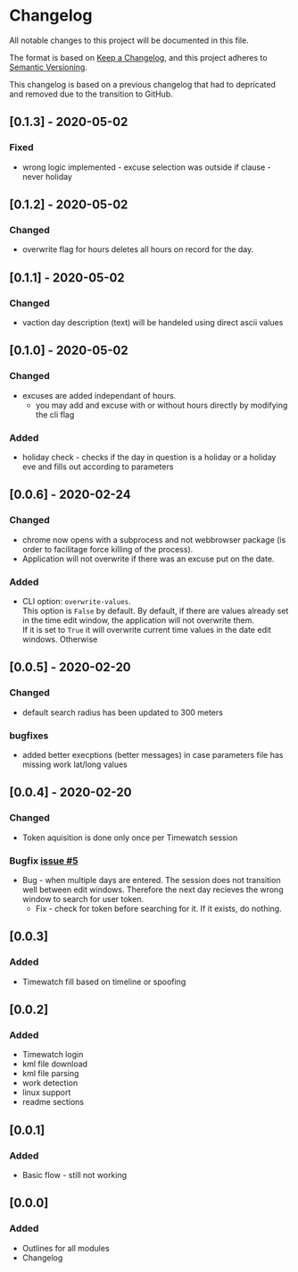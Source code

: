 # Changelog
All notable changes to this project will be documented in this file.

The format is based on [Keep a Changelog](https://keepachangelog.com/en/1.0.0/),
and this project adheres to [Semantic Versioning](https://semver.org/spec/v2.0.0.html).

This changelog is based on a previous changelog that had to depricated and removed due to the transition to GitHub.

## [0.1.3] - 2020-05-02
### Fixed
* wrong logic implemented - excuse selection was outside if clause - never holiday

## [0.1.2] - 2020-05-02
### Changed
* overwrite flag for hours deletes all hours on record for the day.

## [0.1.1] - 2020-05-02
### Changed
* vaction day description (text) will be handeled using direct ascii values

## [0.1.0] - 2020-05-02
### Changed
* excuses are added independant of hours. 
    * you may add and excuse with or without hours directly by modifying the cli flag

### Added
* holiday check - checks if the day in question is a holiday or a holiday eve and fills out according to parameters

## [0.0.6] - 2020-02-24
### Changed
* chrome now opens with a subprocess and not webbrowser package (is order to facilitage force killing of the process).
* Application will not overwrite if there was an excuse put on the date.

### Added
* CLI option: `overwrite-values`.  
This option is `False` by default. 
By default, if there are values already set in the time edit window, the application will not overwrite them.  
If it is set to `True` it will overwrite current time values in the date edit windows. Otherwise 

## [0.0.5] - 2020-02-20
### Changed
* default search radius has been updated to 300 meters

### bugfixes
* added better execptions (better messages) in case parameters file has missing work lat/long values

## [0.0.4] - 2020-02-20
### Changed
* Token aquisition is done only once per Timewatch session

### Bugfix [issue #5](https://github.com/bouncingjack/twu/)
* Bug - when multiple days are entered. The session does not transition well between edit windows. Therefore the next day recieves the wrong window to search for user token.
    * Fix - check for token before searching for it. If it exists, do nothing.

## [0.0.3]
### Added
* Timewatch fill based on timeline or spoofing

## [0.0.2]
### Added
* Timewatch login
* kml file download
* kml file parsing
* work detection
* linux support
* readme sections


## [0.0.1]
### Added
* Basic flow - still not working


## [0.0.0]
### Added
* Outlines for all modules
* Changelog
